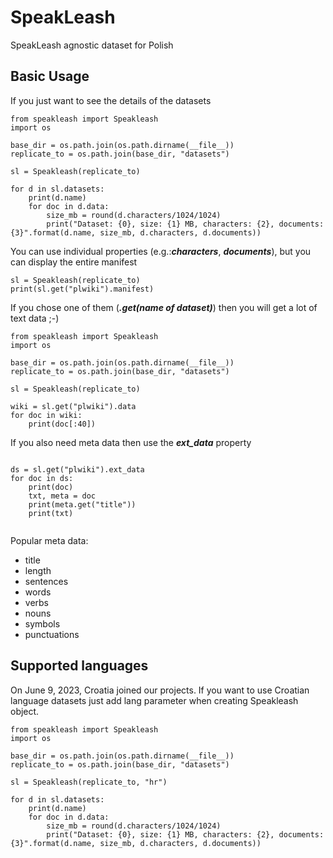 # SpeakLeash

SpeakLeash agnostic dataset for Polish

## Basic Usage

If you just want to see the details of the datasets

```
from speakleash import Speakleash
import os

base_dir = os.path.join(os.path.dirname(__file__))
replicate_to = os.path.join(base_dir, "datasets")

sl = Speakleash(replicate_to)

for d in sl.datasets:
    print(d.name)
    for doc in d.data:
        size_mb = round(d.characters/1024/1024)
        print("Dataset: {0}, size: {1} MB, characters: {2}, documents: {3}".format(d.name, size_mb, d.characters, d.documents))

```

You can use individual properties (e.g.:***characters***, ***documents***), but you can display the entire manifest
```
sl = Speakleash(replicate_to)
print(sl.get("plwiki").manifest)

```

If you chose one of them (***.get(name of dataset)***) then you will get a lot of text data ;-)
```
from speakleash import Speakleash
import os

base_dir = os.path.join(os.path.dirname(__file__))
replicate_to = os.path.join(base_dir, "datasets")

sl = Speakleash(replicate_to)

wiki = sl.get("plwiki").data
for doc in wiki:
    print(doc[:40])

```

If you also need meta data then use the ***ext_data*** property
```

ds = sl.get("plwiki").ext_data
for doc in ds:
    print(doc)
    txt, meta = doc
    print(meta.get("title"))
    print(txt)


```

Popular meta data:

* title
* length
* sentences
* words
* verbs
* nouns
* symbols
* punctuations


## Supported languages

On June 9, 2023, Croatia joined our projects. If you want to use Croatian language datasets just add lang parameter when creating Speakleash object.

```
from speakleash import Speakleash
import os

base_dir = os.path.join(os.path.dirname(__file__))
replicate_to = os.path.join(base_dir, "datasets")

sl = Speakleash(replicate_to, "hr")

for d in sl.datasets:
    print(d.name)
    for doc in d.data:
        size_mb = round(d.characters/1024/1024)
        print("Dataset: {0}, size: {1} MB, characters: {2}, documents: {3}".format(d.name, size_mb, d.characters, d.documents))

```